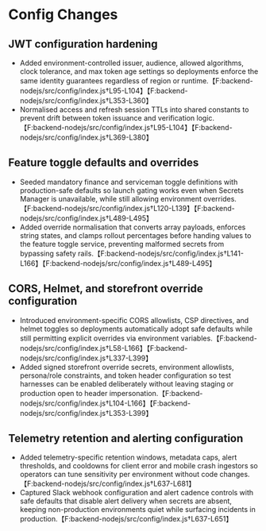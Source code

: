 # Config Changes

## JWT configuration hardening
- Added environment-controlled issuer, audience, allowed algorithms, clock tolerance, and max token age settings so deployments enforce the same identity guarantees regardless of region or runtime.【F:backend-nodejs/src/config/index.js†L95-L104】【F:backend-nodejs/src/config/index.js†L353-L360】
- Normalised access and refresh session TTLs into shared constants to prevent drift between token issuance and verification logic.【F:backend-nodejs/src/config/index.js†L95-L104】【F:backend-nodejs/src/config/index.js†L369-L380】

## Feature toggle defaults and overrides
- Seeded mandatory finance and serviceman toggle definitions with production-safe defaults so launch gating works even when Secrets Manager is unavailable, while still allowing environment overrides.【F:backend-nodejs/src/config/index.js†L120-L139】【F:backend-nodejs/src/config/index.js†L489-L495】
- Added override normalisation that converts array payloads, enforces string states, and clamps rollout percentages before handing values to the feature toggle service, preventing malformed secrets from bypassing safety rails.【F:backend-nodejs/src/config/index.js†L141-L166】【F:backend-nodejs/src/config/index.js†L489-L495】

## CORS, Helmet, and storefront override configuration
- Introduced environment-specific CORS allowlists, CSP directives, and helmet toggles so deployments automatically adopt safe defaults while still permitting explicit overrides via environment variables.【F:backend-nodejs/src/config/index.js†L58-L166】【F:backend-nodejs/src/config/index.js†L337-L399】
- Added signed storefront override secrets, environment allowlists, persona/role constraints, and token header configuration so test harnesses can be enabled deliberately without leaving staging or production open to header impersonation.【F:backend-nodejs/src/config/index.js†L104-L166】【F:backend-nodejs/src/config/index.js†L353-L399】

## Telemetry retention and alerting configuration
- Added telemetry-specific retention windows, metadata caps, alert thresholds, and cooldowns for client error and mobile crash ingestors so operators can tune sensitivity per environment without code changes.【F:backend-nodejs/src/config/index.js†L637-L681】
- Captured Slack webhook configuration and alert cadence controls with safe defaults that disable alert delivery when secrets are absent, keeping non-production environments quiet while surfacing incidents in production.【F:backend-nodejs/src/config/index.js†L637-L651】
